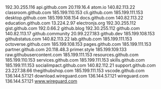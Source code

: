 192.30.255.116 api.github.com
20.119.16.4 atom.io
140.82.113.22 classroom.github.com
185.199.110.153 cli.github.com
185.199.111.153 desktop.github.com
185.199.108.154 docs.github.com
140.82.113.22 education.github.com
13.224.2.97 electronjs.org
192.30.255.112 gist.github.com
192.0.66.2 github.blog
192.30.255.112 github.com
140.82.113.17 github.community
20.99.227.183 github.dev
185.199.108.153 githubstatus.com
140.82.113.22 lab.github.com
185.199.111.153 octoverse.github.com
185.199.108.153 pages.github.com
185.199.111.153 partner.github.com
20.118.48.3 primer.style
185.199.109.133 raw.githubusercontent.com
185.199.111.153 resources.github.com
185.199.110.153 services.github.com
185.199.111.153 skills.github.com
185.199.111.153 socialimpact.github.com
140.82.112.21 support.github.com
23.227.38.66 thegithubshop.com
185.199.111.153 vscode.github.com
136.144.57.121 download.wireguard.com
136.144.57.121 wireguard.com
136.144.57.121 www.wireguard.com
